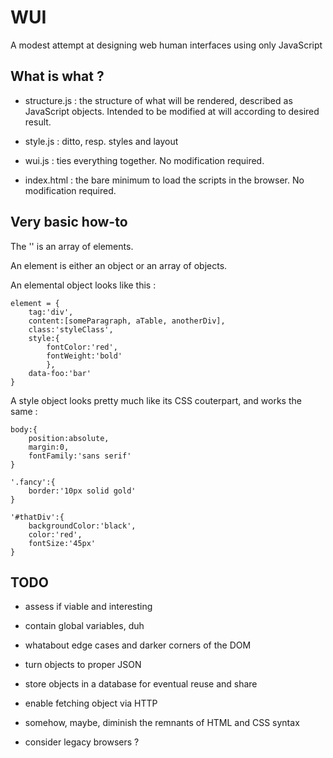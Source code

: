 # WUI
A modest attempt at designing web human interfaces using only JavaScript


## What is what ?

* structure.js : the structure of what will be rendered, described as JavaScript objects. Intended to be modified at will according to desired result.

* style.js : ditto, resp. styles and layout

* wui.js : ties everything together. No modification required.

* index.html : the bare minimum to load the scripts in the browser. No modification required.

## Very basic how-to

The '<body>' is an array of elements.

An element is either an object or an array of objects.

An elemental object looks like this :

	element = {
		tag:'div',
		content:[someParagraph, aTable, anotherDiv],
		class:'styleClass',
		style:{
			fontColor:'red',
			fontWeight:'bold'
			},
		data-foo:'bar'
	}

A style object looks pretty much like its CSS couterpart, and works the same :

	body:{
		position:absolute,
		margin:0,
		fontFamily:'sans serif'
	}

	'.fancy':{
		border:'10px solid gold'
	}

	'#thatDiv':{
		backgroundColor:'black',
		color:'red',
		fontSize:'45px'
	}


## TODO

* assess if viable and interesting

* contain global variables, duh

* whatabout edge cases and darker corners of the DOM

* turn objects to proper JSON

* store objects in a database for eventual reuse and share

* enable fetching object via HTTP

* somehow, maybe, diminish the remnants of HTML and CSS syntax

* consider legacy browsers ?

